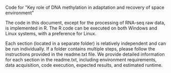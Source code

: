Code for "Key role of DNA methylation in adaptation and recovery of space environment"

The code in this document, except for the processing of RNA-seq raw data, is implemented in R. The R code can be executed on both Windows and Linux systems, with a preference for Linux.

Each section (located in a separate folder) is relatively independent and can be run individually. If a folder contains multiple steps, please follow the instructions provided in the readme.txt file. We provide detailed information for each section in the readme.txt, including environment requirements, data acquisition, code execution, expected results, and estimated runtime.
